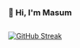 ### 👋 Hi, I'm Masum
##
[![GitHub Streak](https://streak-stats.demolab.com?user=masumulu28&theme=tokyonight_duo&hide_border=true&border_radius=15)](https://git.io/streak-stats)

<!--
**masumulu28/masumulu28** is a ✨ _special_ ✨ repository because its `README.md` (this file) appears on your GitHub profile.

Here are some ideas to get you started:

- 🔭 I’m currently working on ...
- 🌱 I’m currently learning ...
- 👯 I’m looking to collaborate on ...
- 🤔 I’m looking for help with ...
- 💬 Ask me about ...
- 📫 How to reach me: ...
- 😄 Pronouns: ...
- ⚡ Fun fact: ...
-->


